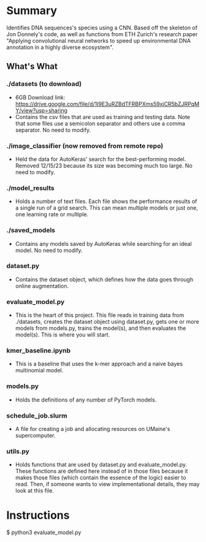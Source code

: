 # Summary
Identifies DNA sequences's species using a CNN.
Based off the skeleton of Jon Donnely's code, as well as functions from ETH Zurich's research paper "Applying convolutional neural networks to speed up environmental DNA annotation in a highly diverse ecosystem".

## What's What
### ./datasets (to download)
- 6GB Download link: https://drive.google.com/file/d/1I9E3uRZBdTFRBPXms59xjCR5bZJRPqMY/view?usp=sharing
- Contains the csv files that are used as training and testing data. Note that some files use a semicolon separator and others use a comma separator. No need to modify.

### ./image_classifier (now removed from remote repo)
- Held the data for AutoKeras' search for the best-performing model. Removed 12/15/23 because its size was becoming much too large. No need to modify. 

### ./model_results
- Holds a number of text files. Each file shows the performance results of a single run of a grid search. This can mean multiple models or just one, one learning rate or multiple. 

### ./saved_models 
- Contains any models saved by AutoKeras while searching for an ideal model. No need to modify.

### dataset.py
- Contains the dataset object, which defines how the data goes through online augmentation.

### evaluate_model.py
- This is the heart of this project. This file reads in training data from ./datasets, creates the dataset object using dataset.py, gets one or more models from models.py, trains the model(s), and then evaluates the model(s). This is where you will start.

### kmer_baseline.ipynb
- This is a baseline that uses the k-mer approach and a naive bayes multinomial model.

### models.py
- Holds the definitions of any number of PyTorch models.

### schedule_job.slurm
- A file for creating a job and allocating resources on UMaine's supercomputer.

### utils.py
- Holds functions that are used by dataset.py and evaluate_model.py. These functions are defined here instead of in those files because it makes those files (which contain the essence of the logic) easier to read. Then, if someone wants to view implementational details, they may look at this file.

# Instructions
$ python3 evaluate_model.py
